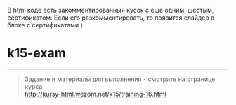 В html коде есть закомментированный кусок с еще одним, шестым, сертификатом. Если его разкомментировать, то появится слайдер в блоке с сертификатами )



# k15-exam

---

> Задание и материалы для выполнения - смотрите на странице курса  
> http://kursy-html.wezom.net/k15/training-16.html
